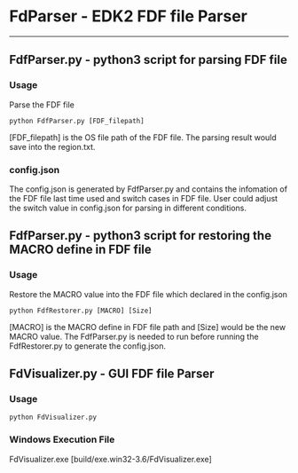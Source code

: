 # FdParser - EDK2 FDF file Parser
------

## FdfParser.py - python3 script for parsing FDF file
### Usage
Parse the FDF file
````
python FdfParser.py [FDF_filepath]
````
[FDF_filepath] is the OS file path of the FDF file.
The parsing result would save into the region.txt.

### config.json
The config.json is generated by FdfParser.py and contains the infomation of the FDF file last time used and switch cases in FDF file.
User could adjust the switch value in config.json for parsing in different conditions.

## FdfParser.py - python3 script for restoring the MACRO define in FDF file
### Usage
Restore the MACRO value into the FDF file which declared in the config.json
````
python FdfRestorer.py [MACRO] [Size]
````
[MACRO] is the MACRO define in FDF file path and [Size] would be the new MACRO value.
The FdfParser.py is needed to run before running the FdfRestorer.py to generate the config.json.

## FdVisualizer.py - GUI FDF file Parser
### Usage
````
python FdVisualizer.py
````
### Windows Execution File
FdVisualizer.exe [build/exe.win32-3.6/FdVisualizer.exe]
